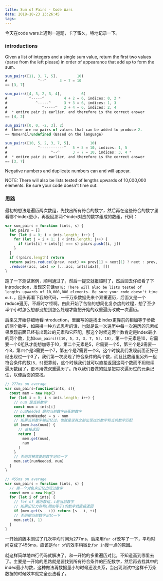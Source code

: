 ```yaml
---
title: Sum of Pairs - Code Wars
date: 2018-10-23 13:26:45
tags:
---
```


今天在code wars上遇到一道题，卡了蛮久，特地记录一下。

### introductions

Given a list of integers and a single sum value, return the first two values (parse from the left please) in order of appearance that add up to form the sum.

<!--more-->

```javascript
sum_pairs([11, 3, 7, 5],         10)
#              ^--^      3 + 7 = 10
== [3, 7]

sum_pairs([4, 3, 2, 3, 4],         6)
#          ^-----^         4 + 2 = 6, indices: 0, 2 *
#             ^-----^      3 + 3 = 6, indices: 1, 3
#                ^-----^   2 + 4 = 6, indices: 2, 4
#  * entire pair is earlier, and therefore is the correct answer
== [4, 2]

sum_pairs([0, 0, -2, 3], 2)
#  there are no pairs of values that can be added to produce 2.
== None/nil/undefined (Based on the language)

sum_pairs([10, 5, 2, 3, 7, 5],         10)
#              ^-----------^   5 + 5 = 10, indices: 1, 5
#                    ^--^      3 + 7 = 10, indices: 3, 4 *
#  * entire pair is earlier, and therefore is the correct answer
== [3, 7]
```

Negative numbers and duplicate numbers can and will appear.

NOTE: There will also be lists tested of lengths upwards of 10,000,000 elements. Be sure your code doesn't time out.

### 思路

最初的想法是遍历两次数组，先找出所有符合的数字，然后再在这些符合的数字里看哪个index更小，再返回那两个index对应的数字组成的数组，代码：

```javascript
var sum_pairs = function (ints, s) {
  let pairs = []
  for (let i = 0; i < ints.length; i++) {
    for (let j = i + 1; j < ints.length; j++) {
      if (ints[i] + ints[j] === s) pairs.push([i, j])
    }
  }
  if (!pairs.length) return
  return pairs.reduce((prev, next) => prev[1] > next[1] ? next : prev, [Infinity, Infinity])
  .reduce((acc, idx) => [...acc, ints[idx]], [])
}
```

跑了一下测试案例，顺利通过了，然后一提交就报超时了，然后回去仔细看了下introduction，发现这句话`NOTE: There will also be lists tested of lengths upwards of 10,000,000 elements. Be sure your code doesn't time out.`。回头再看下我的代码，一千万条数据先来个双重遍历，后面又是一个reduce遍历，不超时才怪啊。由此开始了苦恼的想简化复杂度的过程，想了至少半个小时怎么想都没想到怎么处理才能把开始的双重遍历改成一次遍历。

后来又开始仔细地看introduction，里面写的是找出index更靠前的相加等于参数的两个数字，如果换一种方式思考的话，也就是说一次遍历中每一次遍历的元素如果发现前面已经有出现过的元素和它匹配，那这个时候这两个数肯定是index最小的两个数，比如`sum_pairs(([10, 5, 2, 3, 7, 5], 10)`，第一个元素是10，它需要一个0组队才能想加等于10，第二个元素是5，它需要一个5，第三个是2需要一个8，第四个是3需要一个7，第五个是7需要一个3，这个时候我们发现前面正好已经出现过一个3了，我们第一次发现了符合条件的两个数，而且比数组里另外一组符合条件的数`[5, 5]`更靠前，这个时候我们就可以直接返回这两个数而不用继续遍历数组了，更不用做双重遍历了。所以我们要做的就是把每次遍历过的元素记住，以便后面的查找。

```javascript
// 277ms on average
var sum_pairs=function(ints, s){
  const mem = new Map()
  for (let i = 0; i < ints.length; i++) {
    // num 是当前数字
    const num = ints[i]
    // numNeeded 是和当前数字匹配的数字
    const numNeeded = s - num
    // 如果当前数字被记忆过，也就是说有之前出现过的数字和当前数字匹配
    if (mem.has(num)) {
      // 直接返回
      return [
        mem.get(num),
        num
      ]
    }
    // 否则将被需要的数字记忆一下
    mem.set(numNeeded, num)
  }
}
```

```javascript
// 455ms on average
var sum_pairs = function (ints, s) {
  // 用一个对象来记忆出现过数字
  const mem = new Map()
  for (let i of ints) {
    // for of 遍历数组，i是当前数字
    // 如果记忆力有和i相加等于s的数字就直接返回
    if (mem.get(s - i)) return [s - i, +i]
    // 否则把当前数字记忆一下
    mem.set(i, 1)
  }
}
```

一开始的版本测试了几次平均时间为277ms，后来用`for of`改写了一下，平均时间变成了455ms，应该是`for of`的效率稍微比`for in`慢一点的原因。

就这样简单地四行代码就解决了，和一开始的多重遍历对比，不知道高到哪里去了。主要是一开始的思路就是要找到所有符合条件的匹配数字，然后再去找其中的index最小的数，这种做法再数据量小的时候还没关系，当出现测试中这样千万条数据的时候效率就完全没法看了。